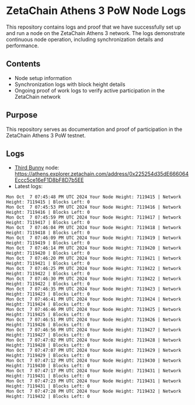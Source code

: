 # ZetaChain Athens 3 PoW Node Logs
This repository contains logs and proof that we have successfully set up and run a node on the ZetaChain Athens 3 network. The logs demonstrate continuous node operation, including synchronization details and performance.

## Contents
- Node setup information
- Synchronization logs with block height details
- Ongoing proof of work logs to verify active participation in the ZetaChain network

## Purpose
This repository serves as documentation and proof of participation in the ZetaChain Athens 3 PoW testnet.

## Logs

- [Third Bunny](https://thirdbunny.xyz/) node: https://athens.explorer.zetachain.com/address/0x225254d35dE666064Eccc5ce16eF1D8bF8D7b5EE
- Latest logs:
```
Mon Oct  7 07:45:48 PM UTC 2024 Your Node Height: 7119415 | Network Height: 7119415 | Blocks Left: 0
Mon Oct  7 07:45:53 PM UTC 2024 Your Node Height: 7119416 | Network Height: 7119416 | Blocks Left: 0
Mon Oct  7 07:45:59 PM UTC 2024 Your Node Height: 7119417 | Network Height: 7119417 | Blocks Left: 0
Mon Oct  7 07:46:04 PM UTC 2024 Your Node Height: 7119418 | Network Height: 7119418 | Blocks Left: 0
Mon Oct  7 07:46:09 PM UTC 2024 Your Node Height: 7119419 | Network Height: 7119419 | Blocks Left: 0
Mon Oct  7 07:46:14 PM UTC 2024 Your Node Height: 7119420 | Network Height: 7119420 | Blocks Left: 0
Mon Oct  7 07:46:20 PM UTC 2024 Your Node Height: 7119421 | Network Height: 7119421 | Blocks Left: 0
Mon Oct  7 07:46:25 PM UTC 2024 Your Node Height: 7119422 | Network Height: 7119422 | Blocks Left: 0
Mon Oct  7 07:46:30 PM UTC 2024 Your Node Height: 7119422 | Network Height: 7119422 | Blocks Left: 0
Mon Oct  7 07:46:35 PM UTC 2024 Your Node Height: 7119423 | Network Height: 7119423 | Blocks Left: 0
Mon Oct  7 07:46:41 PM UTC 2024 Your Node Height: 7119424 | Network Height: 7119424 | Blocks Left: 0
Mon Oct  7 07:46:46 PM UTC 2024 Your Node Height: 7119425 | Network Height: 7119425 | Blocks Left: 0
Mon Oct  7 07:46:51 PM UTC 2024 Your Node Height: 7119426 | Network Height: 7119426 | Blocks Left: 0
Mon Oct  7 07:46:56 PM UTC 2024 Your Node Height: 7119427 | Network Height: 7119427 | Blocks Left: 0
Mon Oct  7 07:47:02 PM UTC 2024 Your Node Height: 7119428 | Network Height: 7119428 | Blocks Left: 0
Mon Oct  7 07:47:07 PM UTC 2024 Your Node Height: 7119429 | Network Height: 7119429 | Blocks Left: 0
Mon Oct  7 07:47:12 PM UTC 2024 Your Node Height: 7119430 | Network Height: 7119430 | Blocks Left: 0
Mon Oct  7 07:47:17 PM UTC 2024 Your Node Height: 7119431 | Network Height: 7119431 | Blocks Left: 0
Mon Oct  7 07:47:23 PM UTC 2024 Your Node Height: 7119431 | Network Height: 7119431 | Blocks Left: 0
Mon Oct  7 07:47:28 PM UTC 2024 Your Node Height: 7119432 | Network Height: 7119432 | Blocks Left: 0
```
